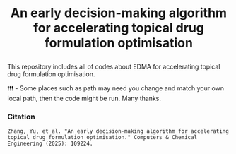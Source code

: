 #  <p align="center">An early decision-making algorithm for accelerating topical drug formulation optimisation

This repository includes all of codes about EDMA for accelerating topical drug formulation optimisation.

❗❗❗ - Some places such as path may need you change and match your own local path, then the code might be run. Many thanks.

### Citation
    Zhang, Yu, et al. "An early decision-making algorithm for accelerating topical drug formulation optimisation." Computers & Chemical Engineering (2025): 109224.
